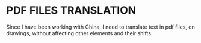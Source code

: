 # PDF FILES TRANSLATION
Since I have been working with China, I need to translate text in pdf files, on drawings, without affecting other elements and their shifts
